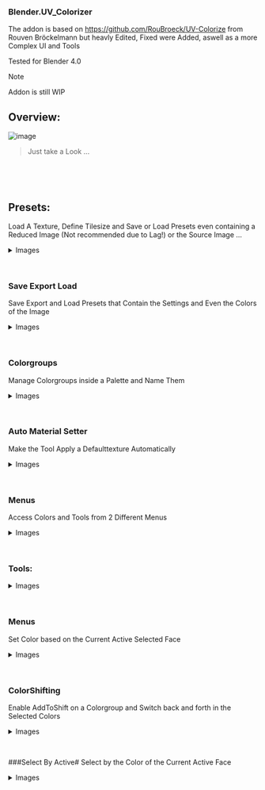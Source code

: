 ### Blender.UV_Colorizer

The addon is based on https://github.com/RouBroeck/UV-Colorize from Rouven Bröckelmann
but heavly Edited, Fixed were Added, aswell as a more Complex UI and Tools

Tested for Blender 4.0
 

> [!NOTE]
> Addon is still WIP
	

## Overview:

![image](https://github.com/AnimefanPostUP/Blender.UV_Colorizer/assets/93488236/729d68a6-ff52-4a91-b8df-8ce2a354598e)
	
>Just take a Look
>...
<br />

 &emsp;
 
## Presets:
	
Load A Texture, Define Tilesize and Save or Load Presets even containing a Reduced Image (Not recommended due to Lag!) or the Source Image
...
<br />


<details>
<summary>Images</summary>
	
![image](https://github.com/AnimefanPostUP/Blender.UV_Colorizer/assets/93488236/548803a7-c249-4ffe-b841-05cb0f2ee2eb)
![image](https://github.com/AnimefanPostUP/Blender.UV_Colorizer/assets/93488236/a985df5a-34b4-41f2-90b7-a87bd2dc0ef2)	
![image](https://github.com/AnimefanPostUP/Blender.UV_Colorizer/assets/93488236/7768eeb0-bb4c-4cba-9523-64af4da95cbe)

</details>

 &emsp;

 ### Save Export Load
 Save Export and Load Presets that Contain the Settings and Even the Colors of the Image
 <details>
<summary>Images</summary>
<br />

![image](https://github.com/AnimefanPostUP/Blender.UV_Colorizer/assets/93488236/fe69de02-96ee-4e7e-b4a2-d96de4d31203)
![image](https://github.com/AnimefanPostUP/Blender.UV_Colorizer/assets/93488236/18b0b903-5cd0-4165-b0dc-a8f072476e50)

<br />
</details>


 &emsp;


### Colorgroups
Manage Colorgroups inside a Palette and Name Them
<details>
<summary>Images</summary>
<br />

>![image](https://github.com/AnimefanPostUP/Blender.UV_Colorizer/assets/93488236/653667b3-8c82-4286-9133-f36110b6a95a)
>![image](https://github.com/AnimefanPostUP/Blender.UV_Colorizer/assets/93488236/6bddae9c-4cc7-4eeb-9b3d-871af9422181)

><br />
</details>


 &emsp;

 
### Auto Material Setter
Make the Tool Apply a Defaulttexture Automatically
<details>
<summary>Images</summary>
><br />

>![image](https://github.com/AnimefanPostUP/Blender.UV_Colorizer/assets/93488236/4313e67e-6f0f-4567-afe2-fa9baf104616)
><br />
</details>


 &emsp;


 ### Menus
 Access Colors and Tools from 2 Different Menus
<details>
<summary>Images</summary>
><br />

>![image](https://github.com/AnimefanPostUP/Blender.UV_Colorizer/assets/93488236/a21e2460-5c12-4eef-adc3-fd6271e54f44)
>![image](https://github.com/AnimefanPostUP/Blender.UV_Colorizer/assets/93488236/bc0ec756-0967-479f-a26f-765f98ca4064)
>![image](https://github.com/AnimefanPostUP/Blender.UV_Colorizer/assets/93488236/513b89ed-6214-46f1-8a3f-c64f10cf664d)
><br />
<br />
</details>

 &emsp;


### Tools:
<details>
<summary>Images</summary>
>Rightclick on the Tools Buttons to Assign Shortcuts!
>Hover other Buttons to get Additional Information!
>
><br />

>![image](https://github.com/AnimefanPostUP/Blender.UV_Colorizer/assets/93488236/b32bb531-6c57-491a-9692-d6cc905a2275)
><br />	
</details>


 &emsp;


### Menus 
Set Color based on the Current Active Selected Face
<details>
<summary>Images</summary>
><br />

>![image](https://github.com/AnimefanPostUP/Blender.UV_Colorizer/assets/93488236/17d0b748-312f-4b8f-bc67-f2481878c3db)
><br />
</details>


 &emsp;


### ColorShifting
Enable AddToShift on a Colorgroup and Switch back and forth in the Selected Colors
<details>
<summary>Images</summary>
><br />

>![image](https://github.com/AnimefanPostUP/Blender.UV_Colorizer/assets/93488236/0c549ed3-1875-4b47-9ca9-b350e8b4f181)
><br />
</details>


 &emsp;


###Select By Active#
Select by the Color of the Current Active Face
<details>
<summary>Images</summary>
><br />

>![image](https://github.com/AnimefanPostUP/Blender.UV_Colorizer/assets/93488236/2f2c24f6-f436-4e74-b033-5ee949e7dac3)
><br />
</details>


